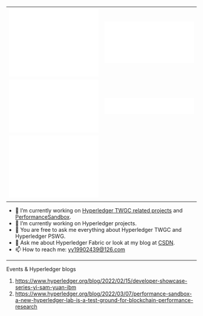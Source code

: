 |     |   |
|  ----  | ----  |
| ![Metrics](/metrics.base.svg)  | ![Metrics](/metrics.plugin.followup.indepth.svg) |
| ![Metrics](/metrics.plugin.habits.charts.svg)  | ![Metrics](/metrics.plugin.languages.recent.svg) |
| ![Metrics](/metrics.plugin.isocalendar.fullyear.svg)
| |

- 🔭 I’m currently working on [Hyperledger TWGC related projects](https://github.com/Hyperledger-TWGC) and [PerformanceSandbox](https://github.com/hyperledger-labs/PerformanceSandBox).
- 🌱 I’m currently working on Hyperledger projects.
- 🌱 You are free to ask me everything about Hyperledger TWGC and Hyperledger PSWG.
- 💬 Ask me about Hyperledger Fabric or look at my blog at [CSDN](https://blog.csdn.net/oe1019).
- 📫 How to reach me: yy19902439@126.com

---
Events & Hyperledger blogs
1. https://www.hyperledger.org/blog/2022/02/15/developer-showcase-series-yi-sam-yuan-ibm
1. https://www.hyperledger.org/blog/2022/03/07/performance-sandbox-a-new-hyperledger-lab-is-a-test-ground-for-blockchain-performance-research

<!--
**SamYuan1990/SamYuan1990** is a ✨ _special_ ✨ repository because its `README.md` (this file) appears on your GitHub profile.

Here are some ideas to get you started:

- 😄 Pronouns: ...
- ⚡ Fun fact: ...

- 👯 I’m looking to collaborate on https://github.com/SamYuan1990/Probe
- 🤔 I’m looking for help with https://github.com/SamYuan1990/Probe
-->
